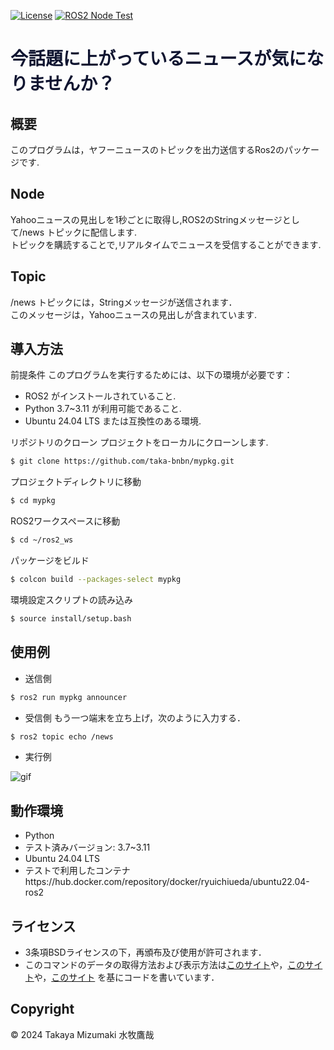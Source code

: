 
[![License](https://img.shields.io/badge/License-BSD_3--Clause-blue.svg)](https://opensource.org/licenses/BSD-3-Clause)
[![ROS2 Node Test](https://github.com/taka-bnbn/mypkg/actions/workflows/test.yml/badge.svg)](https://github.com/taka-bnbn/mypkg/actions/workflows/test.yml)
# <font color="##ff1493">今話題に上がっているニュースが気になりませんか？</font>

## 概要
このプログラムは，ヤフーニュースのトピックを出力送信するRos2のパッケージです.

## Node
Yahooニュースの見出しを1秒ごとに取得し,ROS2のStringメッセージとして/news トピックに配信します.
<br>トピックを購読することで,リアルタイムでニュースを受信することができます.

## Topic
/news トピックには，Stringメッセージが送信されます．
<br>このメッセージは，Yahooニュースの見出しが含まれています.

## 導入方法
前提条件
このプログラムを実行するためには、以下の環境が必要です：
- ROS2 がインストールされていること.
- Python 3.7~3.11 が利用可能であること.
- Ubuntu 24.04 LTS または互換性のある環境.

リポジトリのクローン プロジェクトをローカルにクローンします.
```bash
$ git clone https://github.com/taka-bnbn/mypkg.git
```
プロジェクトディレクトリに移動
```bash
$ cd mypkg
```
ROS2ワークスペースに移動
```bash
$ cd ~/ros2_ws
```
パッケージをビルド
```bash
$ colcon build --packages-select mypkg
```
環境設定スクリプトの読み込み
```bash
$ source install/setup.bash
```

## 使用例
- 送信側
```bash
$ ros2 run mypkg announcer 
```
- 受信側
もう一つ端末を立ち上げ，次のように入力する．
```bash
$ ros2 topic echo /news
```
- 実行例

![gif](https://github.com/user-attachments/assets/25cc85c1-5396-465d-bb8a-235741be8efe)

## 動作環境
- Python
- テスト済みバージョン: 3.7~3.11
- Ubuntu 24.04 LTS
- テストで利用したコンテナhttps://hub.docker.com/repository/docker/ryuichiueda/ubuntu22.04-ros2

## ライセンス

- 3条項BSDライセンスの下，再頒布及び使用が許可されます．
- このコマンドのデータの取得方法および表示方法は[このサイト](http://vividhobby.blog.fc2.com/blog-entry-553.html)や，[このサイト](http://ibarenai.seesaa.net/article/470489281.html)や，[このサイト](https://torisky.com/python%EF%BC%9Ayahoo%E3%83%8B%E3%83%A5%E3%83%BC%E3%82%B9%E3%83%88%E3%83%94%E3%83%83%E3%82%AF%E3%82%B9%E3%82%92%E3%82%BF%E3%83%BC%E3%83%9F%E3%83%8A%E3%83%AB%E3%81%AB%E8%A1%A8%E7%A4%BA%E3%81%99/)
を基にコードを書いています．

## Copyright
© 2024 Takaya Mizumaki 水牧鷹哉
